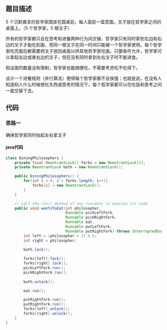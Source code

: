 ## 题目描述

5 个沉默寡言的哲学家围坐在圆桌前，每人面前一盘意面。叉子放在哲学家之间的桌面上。（5 个哲学家，5 根叉子）

所有的哲学家都只会在思考和进餐两种行为间交替。哲学家只有同时拿到左边和右边的叉子才能吃到面，而同一根叉子在同一时间只能被一个哲学家使用。每个哲学家吃完面后都需要把叉子放回桌面以供其他哲学家吃面。只要条件允许，哲学家可以拿起左边或者右边的叉子，但在没有同时拿到左右叉子时不能进食。

假设面的数量没有限制，哲学家也能随便吃，不需要考虑吃不吃得下。

设计一个进餐规则（并行算法）使得每个哲学家都不会挨饿；也就是说，在没有人知道别人什么时候想吃东西或思考的情况下，每个哲学家都可以在吃饭和思考之间一直交替下去。

## 代码


### 思路一
确保哲学家同时抬起左右拿叉子

#### java代码
```` java
class DiningPhilosophers {
    private final ReentrantLock[] forks = new ReentrantLock[5];
    private ReentrantLock both = new ReentrantLock();

    public DiningPhilosophers() {
        for(int i = 0; i < forks.length; i++){
            forks[i] = new ReentrantLock();
        }
    }

    // call the run() method of any runnable to execute its code
    public void wantsToEat(int philosopher,
                           Runnable pickLeftFork,
                           Runnable pickRightFork,
                           Runnable eat,
                           Runnable putLeftFork,
                           Runnable putRightFork) throws InterruptedException {
        int left = (philosopher + 1) % 5;
        int right = philosopher;
        
        both.lock();

        forks[left].lock();
        forks[right].lock();
        pickLeftFork.run();
        pickRightFork.run();
        
        both.unlock();

        eat.run();

        putRightFork.run();
        putRightFork.run();
        forks[left].unlock();
        forks[right].unlock();
    }
}
````
